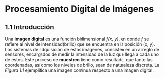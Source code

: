 # Procesamiento Digital de Imágenes
## 1.1 Introducción

Una __imagen digital__ es una función bidimensional _f(x, y)_, en donde _f_ se refiere al nivel de intensidad(brillo) 
que se encuentra en la posición (x, y). Los sistemas de adquisición de estas imágenes, consisten en un arreglo de sensores, 
encargados de medir la intensidad de la luz que llega a cada uno de estos. Este proceso de __muestreo__ tiene como resultado, 
que tanto las coordenadas, así como los niveles de brillo, sean de naturaleza discreta. La _Figura 1.1_ ejemplifica una imagen 
continua respecto a una imagen digital.
